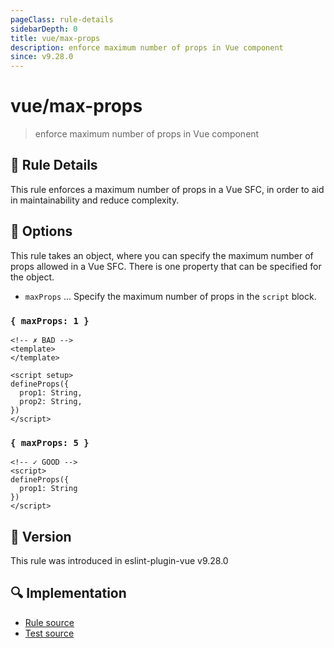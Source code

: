 ```yaml
---
pageClass: rule-details
sidebarDepth: 0
title: vue/max-props
description: enforce maximum number of props in Vue component
since: v9.28.0
---
```


# vue/max-props

> enforce maximum number of props in Vue component

## :book: Rule Details

This rule enforces a maximum number of props in a Vue SFC, in order to aid in maintainability and reduce complexity.

## :wrench: Options

This rule takes an object, where you can specify the maximum number of props allowed in a Vue SFC.
There is one property that can be specified for the object.

- `maxProps` ... Specify the maximum number of props in the `script` block.

### `{ maxProps: 1 }`

<eslint-code-block :rules="{'vue/max-props': ['error', { maxProps: 1 }]}">

```vue
<!-- ✗ BAD -->
<template>
</template>

<script setup>
defineProps({ 
  prop1: String,
  prop2: String,
})
</script>
```

</eslint-code-block>

### `{ maxProps: 5 }`

<eslint-code-block :rules="{'vue/max-props': ['error', { maxProps: 5 }]}">

```vue
<!-- ✓ GOOD -->
<script>
defineProps({
  prop1: String
})
</script>
```

</eslint-code-block>

## :rocket: Version

This rule was introduced in eslint-plugin-vue v9.28.0

## :mag: Implementation

- [Rule source](https://github.com/vuejs/eslint-plugin-vue/blob/master/lib/rules/max-props.js)
- [Test source](https://github.com/vuejs/eslint-plugin-vue/blob/master/tests/lib/rules/max-props.js)

